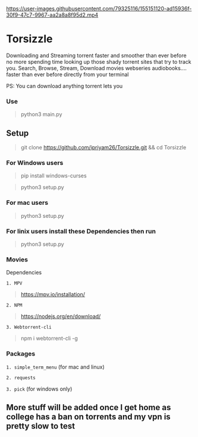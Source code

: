 

https://user-images.githubusercontent.com/79325116/155151120-ad15936f-30f9-47c7-9967-aa2a8a8f95d2.mp4

# Torsizzle
Downloading and Streaming torrent faster and smoother than ever before no more spending time looking up those shady torrent sites that try to track you. 
Search, Browse, Stream, Download movies webseries audiobooks.... faster than ever before directly from your terminal

PS: You can download anything torrent lets you

### Use
>python3 main.py

## Setup

> git clone https://github.com/ipriyam26/Torsizzle.git && cd Torsizzle

### For Windows users
>pip install windows-curses

>python3 setup.py


### For mac users
>python3 setup.py

### For linix users install these Dependencies then run
>python3 setup.py


### Movies
Dependencies

`1. MPV`
> https://mpv.io/installation/

`2. NPM`
> https://nodejs.org/en/download/

`3. Webtorrent-cli`
> npm i webtorrent-cli -g


### Packages
`1. simple_term_menu` (for mac and linux)

`2. requests` 

`3. pick` (for windows only)

## More stuff will be added once I get home as college has a ban on torrents and my vpn is pretty slow to test
